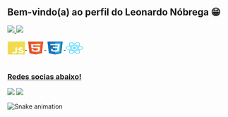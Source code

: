 ## Bem-vindo(a) ao perfil do Leonardo Nóbrega 😁

 <div>
   <a href="https://github.com/LeoNobrega23">
   <img height="180em" src="https://github-readme-stats.vercel.app/api?username=LeoNobrega23&show_icons=true&theme=tokyonight&include_all_commits=true&count_private=true"/>
   <img height="180em" src="https://github-readme-stats.vercel.app/api/top-langs/?username=LeoNobrega23&layout=compact&langs_count=6&theme=tokyonight"/>

</div>
<div style="display: inline_block"><br>
  <img align="center" alt="Js" height="30" width="40" src="https://raw.githubusercontent.com/devicons/devicon/master/icons/javascript/javascript-plain.svg">
  <img align="center" alt="HTML" height="30" width="40" src="https://raw.githubusercontent.com/devicons/devicon/master/icons/html5/html5-original.svg">
  <img align="center" alt="CSS" height="30" width="40" src="https://raw.githubusercontent.com/devicons/devicon/master/icons/css3/css3-original.svg">
  <img align="center" alt="React" height="30" width="40" src="https://raw.githubusercontent.com/devicons/devicon/master/icons/react/react-original.svg">
</div>
 
 <br>
 
  ### Redes socias abaixo!
 
<div> 
  <a href="https://instagram.com/leo_nobregaaa" target="_blank"><img src="https://img.shields.io/badge/-Instagram-%23E4405F?style=for-the-badge&logo=instagram&logoColor=white" target="_blank"></a>
 <a href="https://www.linkedin.com/in/leonardo-nobrega-09b854155/" target="_blank"><img src="https://img.shields.io/badge/LinkedIn-0077B5?style=for-the-badge&logo=linkedin&logoColor=white" target="_blank"></a>



 
  ![Snake animation](https://github.com/LeoNobrega23/LeoNobrega23/blob/output/github-contribution-grid-snake.svg)

</div>
